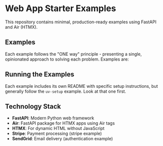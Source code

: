 # Web App Starter Examples

This repository contains minimal, production-ready examples using FastAPI and Air (HTMX).

## Examples

Each example follows the "ONE way" principle - presenting a single, opinionated approach to solving each problem. Examples are:

## Running the Examples

Each example includes its own README with specific setup instructions, but generally follow the `uv-setup` example.  Look at that one first.

## Technology Stack

- **FastAPI**: Modern Python web framework
- **Air**: FastAPI package for HTMX apps using Air tags
- **HTMX**: For dynamic HTML without JavaScript
- **Stripe**: Payment processing (stripe example)
- **SendGrid**: Email delivery (authentication example)